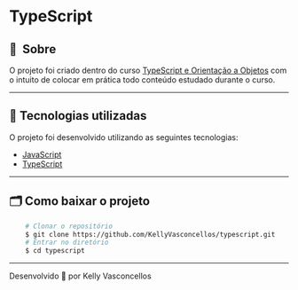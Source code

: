 # TypeScript

## 🔖&nbsp; Sobre

O projeto foi criado dentro do curso [ TypeScript e Orientação a Objetos](https://www.udemy.com) com o intuito de colocar em prática todo conteúdo estudado durante o curso.

---

## 🚀 Tecnologias utilizadas

O projeto foi desenvolvido utilizando as seguintes tecnologias:

- [JavaScript](https://developer.mozilla.org/pt-BR/docs/Web/JavaScript)
- [TypeScript](https://www.typescriptlang.org/)

---

## 🗂 Como baixar o projeto

```bash
    # Clonar o repositório
    $ git clone https://github.com/KellyVasconcellos/typescript.git
    # Entrar no diretório
    $ cd typescript

```

---

Desenvolvido 💜 por Kelly Vasconcellos
